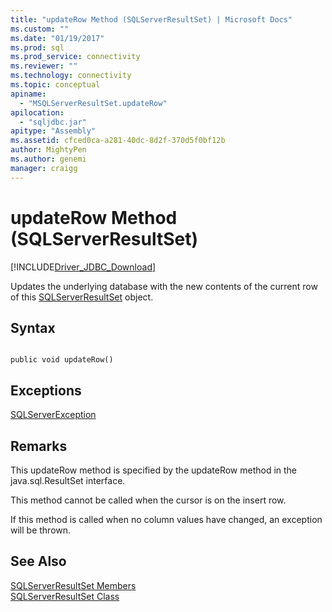 ```yaml
---
title: "updateRow Method (SQLServerResultSet) | Microsoft Docs"
ms.custom: ""
ms.date: "01/19/2017"
ms.prod: sql
ms.prod_service: connectivity
ms.reviewer: ""
ms.technology: connectivity
ms.topic: conceptual
apiname: 
  - "MSQLServerResultSet.updateRow"
apilocation: 
  - "sqljdbc.jar"
apitype: "Assembly"
ms.assetid: cfced0ca-a281-40dc-8d2f-370d5f0bf12b
author: MightyPen
ms.author: genemi
manager: craigg
---
```

# updateRow Method (SQLServerResultSet)
[!INCLUDE[Driver_JDBC_Download](../../../includes/driver_jdbc_download.md)]

  Updates the underlying database with the new contents of the current row of this [SQLServerResultSet](../../../connect/jdbc/reference/sqlserverresultset-class.md) object.  
  
## Syntax  
  
```  
  
public void updateRow()  
```  
  
## Exceptions  
 [SQLServerException](../../../connect/jdbc/reference/sqlserverexception-class.md)  
  
## Remarks  
 This updateRow method is specified by the updateRow method in the java.sql.ResultSet interface.  
  
 This method cannot be called when the cursor is on the insert row.  
  
 If this method is called when no column values have changed, an exception will be thrown.  
  
## See Also  
 [SQLServerResultSet Members](../../../connect/jdbc/reference/sqlserverresultset-members.md)   
 [SQLServerResultSet Class](../../../connect/jdbc/reference/sqlserverresultset-class.md)  
  
  
